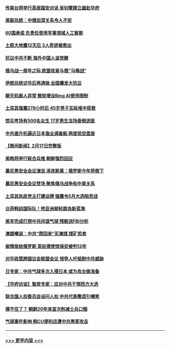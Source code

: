 #### [传美台将举行高层国安对话 吴钊燮顾立雄赴华府](../pages/prog202/a103652097.md?t=02190343) 
#### [美副总统：中俄加深关系令人不安](../pages/prog202/a103652099.md?t=02190343) 
#### [60国承诺  负责任使用军事领域人工智能](../pages/prog202/a103652100.md?t=02190343) 
#### [土叙大地震12天后 3人奇迹被救出](../pages/prog202/a103652101.md?t=02190343) 
#### [抗议中共不断 海外中国人谈觉醒](../pages/prog202/a103652105.md?t=02190343) 
#### [俄乌战一周年之际 欧盟收紧与俄“马桶战”](../pages/prog202/a103652000.md?t=02190343) 
#### [伊朗总统访华后再遇挫 全国爆发大抗议](../pages/prog202/a103651997.md?t=02190343) 
#### [聊天机器人异常 微软增设Bing AI使用限制](../pages/prog202/a103652003.md?t=02190343) 
#### [土耳其强震278小时后 45岁男子瓦砾堆中获救](../pages/prog202/a103651944.md?t=02190343) 
#### [惊见考场有500名女生 17岁男生当场昏倒送医](../pages/prog202/a103651934.md?t=02190343) 
#### [中共直升机逼近日本渔业调查船 两度低空盘旋](../pages/prog202/a103651914.md?t=02190343) 
#### [【晚间新闻】2月17日完整版](../pages/prog202/a103651825.md?t=02190343) 
#### [美韩将举行联合兵推 朝鲜强烈回应](../pages/prog202/a103651844.md?t=02190343) 
#### [慕尼黑安全会议演说 泽连斯基：俄罗斯今年将倒下](../pages/prog202/a103651776.md?t=02190343) 
#### [慕尼黑安全会议登场 聚焦俄乌战争和中美关系](../pages/prog202/a103651762.md?t=02190343) 
#### [土耳其执政党主打建设牌 强震令5月大选陷苦战](../pages/prog202/a103651746.md?t=02190343) 
#### [台菲韩组国际队！抢亚洲邮轮跳岛新蓝海](../pages/prog202/a103651713.md?t=02190343) 
#### [美军完成打捞中共间谍气球 残骸送FBI分析](../pages/prog202/a103651710.md?t=02190343) 
#### [澳媒嘲讽：中共“爬回来”买澳煤 煤矿拒卖](../pages/prog202/a103651638.md?t=02190343) 
#### [偷情报给俄罗斯 英驻德使馆保安被判13年](../pages/prog202/a103651543.md?t=02190343) 
#### [对华政策跨国议会联盟会议 领导人吁抵制中共威胁](../pages/prog202/a103651542.md?t=02190343) 
#### [日专家：中共气球多次入侵日本 或为攻台做准备](../pages/prog202/a103651541.md?t=02190343) 
#### [【华府访谈】智库专家：应对中共干预西方大选](../pages/prog202/a103651547.md?t=02190343) 
#### [联合国人权委员会诘问人权 中共代表撒谎引嘲笑](../pages/prog202/a103651463.md?t=02190343) 
#### [撑不住了？ 朝鲜20年来首次削减士兵口粮](../pages/prog202/a103651306.md?t=02190343) 
#### [气球事件影响 韩CU便利店遭中共黑客攻击](../pages/prog202/a103651309.md?t=02190343) 

----
#### [ >>> 更早内容 <<< ](../indexes/prog202-earlier.md)
